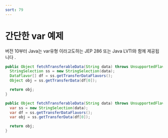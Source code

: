 ```yaml
---
sort: 79
---
```


# 간단한 var 예제

버전 10부터 Java는 var유형 이라고도하는 JEP 286 또는 Java LVTI와 함께 제공됩니다 .

```java
public Object fetchTransferableData(String data) throws UnsupportedFlavorException, IOException {
  StringSelection ss = new StringSelection(data);
  DataFlavor[] df = ss.getTransferDataFlavors();
  Object obj = ss.getTransferData(df[0]);

  return obj;
}

public Object fetchTransferableData(String data) throws UnsupportedFlavorException, IOException {
  var ss = new StringSelection(data);
  var df = ss.getTransferDataFlavors();
  var obj = ss.getTransferData(df[0]);

  return obj;
}
```
